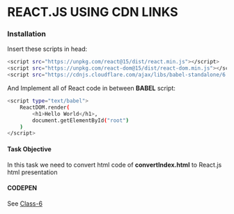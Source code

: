 # REACT.JS USING CDN LINKS

### Installation

Insert these scripts in head:

```sh
<script src="https://unpkg.com/react@15/dist/react.min.js"></script>
<script src="https://unpkg.com/react-dom@15/dist/react-dom.min.js"></script>
<script src="https://cdnjs.cloudflare.com/ajax/libs/babel-standalone/6.24.0/babel.js"></script>
```

And Implement all of React code in between **BABEL** script:

```sh
<script type="text/babel">
    ReactDOM.render(
        <h1>Hello World</h1>,
        document.getElementById("root")
    )
</script>
```

#### Task Objective

In this task we need to convert html code of **convertIndex.html** to React.js html presentation 

#### CODEPEN 

See [Class-6](https://codepen.io/aliazazalam/pen/KRXjBp)
